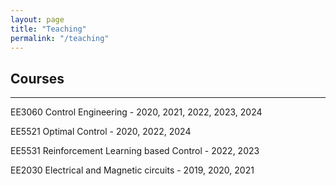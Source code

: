 ```yaml
---
layout: page
title: "Teaching"
permalink: "/teaching"
---
```


## Courses
<hr style="margin-top: 0.1em; margin-bottom: 1em;">

EE3060 Control Engineering - 2020, 2021, 2022, 2023, 2024

EE5521 Optimal Control - 2020, 2022, 2024

EE5531 Reinforcement Learning based Control - 2022, 2023

EE2030 Electrical and Magnetic circuits - 2019, 2020, 2021

